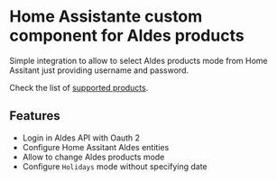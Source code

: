 # Home Assistante custom component for Aldes products

Simple integration to allow to select Aldes products mode from Home Assitant just providing username and password.

Check the list of [supported products](https://github.com/aalmazanarbs/hassio_aldes/blob/master/aldes/product.py#L20).

## Features

* Login in Aldes API with Oauth 2
* Configure Home Assitant Aldes entities
* Allow to change Aldes products mode
* Configure `Holidays` mode without specifying date
